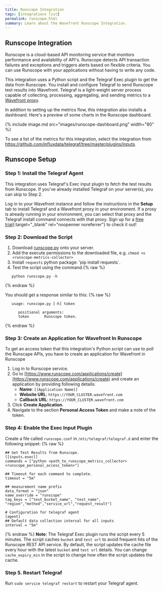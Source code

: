 ```yaml
---
title: Runscope Integration
tags: [integrations list]
permalink: runscope.html
summary: Learn about the Wavefront Runscope Integration.
---
```

## Runscope Integration

Runscope is a cloud-based API monitoring service that monitors performance and availability of API's. Runscope detects API transaction failures and exceptions and triggers alerts based on flexible criteria. You can use Runscope with your applications without having to write any code.

This integration uses a Python script and the Telegraf Exec plugin to get the data from Runscope. You install and configure Telegraf to send Runscope test results into Wavefront. Telegraf is a light-weight server process capable of collecting, processing, aggregating, and sending metrics to a [Wavefront proxy](https://docs.wavefront.com/proxies.html).

In addition to setting up the metrics flow, this integration also installs a dashboard. Here's a preview of some charts in the Runscope dashboard.

{% include image.md src="images/runscope-dashboard.png" width="80" %}


To see a list of the metrics for this integration, select the integration from <https://github.com/influxdata/telegraf/tree/master/plugins/inputs>.
## Runscope Setup



### Step 1: Install the Telegraf Agent
This integration uses Telegraf's Exec input plugin to fetch the test results from Runscope.
If you've already installed Telegraf on your server(s), you can skip to Step 2.

Log in to your Wavefront instance and follow the instructions in the **Setup** tab to install Telegraf and a Wavefront proxy in your environment. If a proxy is already running in your environment, you can select that proxy and the Telegraf install command connects with that proxy. Sign up for a [free trial](https://tanzu.vmware.com/observability-trial){:target="_blank" rel="noopenner noreferrer"} to check it out!

### Step 2: Download the Script

1. Download [runscope.py](https://raw.githubusercontent.com/wavefrontHQ/integrations/master/runscope/runscope.py) onto your server.
2. Add the execute permissions to the downloaded file, e.g. `chmod +x <runscope-metrics-collector>`
3. Install `requests` python package: 'pip install requests`.
4. Test the script using the command.{% raw %}
```
   python runscope.py -h
```
{% endraw %}

   You should get a response similar to this:
{% raw %}
```
   usage: runscope.py [-h] token

      positional arguments:
      token       Runscope token.
```
{% endraw %}
 
### Step 3: Create an Application for Wavefront In Runscope

To get an access token that this integration's Python script can use to poll the Runscape APIs, you have to create an application for Wavefront in Runscope

1. Log in to Runscope service.
2. Go to [https://www.runscope.com/applications/create](https://www.runscope.com/applications/create) and create an application by providing following details: 
     * **Name**: `[[Application Name]]`
     * **Website URL**: `https://YOUR_CLUSTER.wavefront.com`
     * **Callback URL**: `https://YOUR_CLUSTER.wavefront.com`
3. Click **Create Application**.
4. Navigate to the section **Personal Access Token** and make a note of the token.


### Step 4: Enable the Exec Input Plugin

Create a file called `runscope.conf` in `/etc/telegraf/telegraf.d` and enter the following snippet:
{% raw %}
```
## Get Test Results from Runscope. 
[[inputs.exec]]
commands = ["python <path_to_runscope_metrics_collector> <runscope_personal_access_token>"]

## Timeout for each command to complete.
timeout = "5m"

## measurement name prefix
data_format = "json"
name_override = "runscope"
tag_keys = ["test_bucket_name", "test_name", "region","method","service_url","request_result"]

# Configuration for telegraf agent
[agent]
## Default data collection interval for all inputs
interval = "5m"

```
{% endraw %}
**Note**: The Telegraf Exec plugin runs the script every 5 minutes.  The script caches `bucket` and `test url` to avoid frequent hits of the Runscope REST API service. By default, the script updates the cache file every hour with the latest `bucket` and `test url` details. You can change `cache_expiry_min` in the script to change how often the script updates the cache. 

### Step 5. Restart Telegraf

Run `sudo service telegraf restart` to restart your Telegraf agent.




